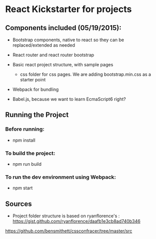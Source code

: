 # React Kickstarter for projects

## Components included (05/19/2015):
- Bootstrap components, native to react so they can be replaced/extended as needed
- React router and react router bootstrap
- Basic react project structure, with sample pages
  - css folder for css pages. We are adding bootstrap.min.css as a starter point

- Webpack for bundling
- Babel.js, because we want to learn EcmaScript6 right?

## Running the Project
### Before running:
* npm install

### To build the project:
* npm run build

### To run the dev environment using Webpack:
* npm start

## Sources
* Project folder structure is based on ryanflorence's : https://gist.github.com/ryanflorence/daafb1e3cb8ad740b346

https://github.com/bensmithett/cssconfracer/tree/master/src
